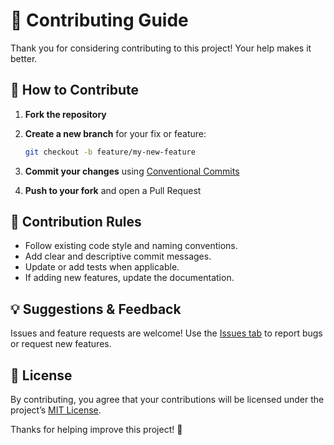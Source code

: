 # 🤝 Contributing Guide

Thank you for considering contributing to this project! Your help makes it better.

## 📌 How to Contribute

1. **Fork the repository**
2. **Create a new branch** for your fix or feature:

   ```bash
   git checkout -b feature/my-new-feature
   ```
3. **Commit your changes** using [Conventional Commits](https://www.conventionalcommits.org/en/v1.0.0/)
4. **Push to your fork** and open a Pull Request

## 📖 Contribution Rules

* Follow existing code style and naming conventions.
* Add clear and descriptive commit messages.
* Update or add tests when applicable.
* If adding new features, update the documentation.

<!-- 
## 📦 Project Scripts

* `npm run test` — run unit tests
* `npm run docs:dev` — run documentation locally
* `npm run release:test` — dry run semantic release 
-->

## 💡 Suggestions & Feedback

Issues and feature requests are welcome! Use the [Issues tab](https://github.com/heliomarpm/tsapp-template/issues) to report bugs or request new features.

## 📑 License

By contributing, you agree that your contributions will be licensed under the project’s [MIT License](./LICENSE.md).

Thanks for helping improve this project! 🚀
